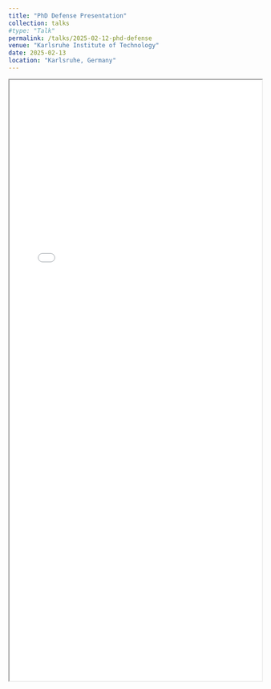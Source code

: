 ```yaml
---
title: "PhD Defense Presentation"
collection: talks
#type: "Talk"
permalink: /talks/2025-02-12-phd-defense
venue: "Karlsruhe Institute of Technology"
date: 2025-02-13
location: "Karlsruhe, Germany"
---
```


<iframe src="/files/phd_defense_presentation.pdf" width="100%" height="1200" type='application/pdf'/>